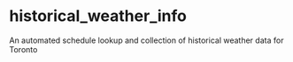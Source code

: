# historical_weather_info
An automated schedule lookup and collection of historical weather data for Toronto
